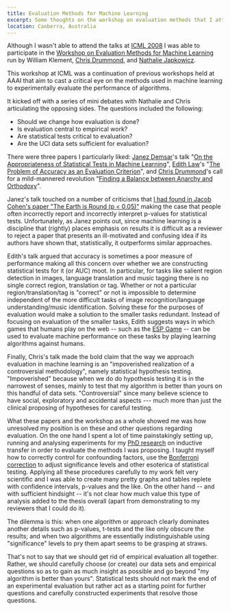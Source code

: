 ```yaml
--- 
title: Evaluation Methods for Machine Learning
excerpt: Some thoughts on the workshop on evaluation methods that I attended as part of ICML 2008 in Helsinki.
location: Canberra, Australia
---
```


Although I wasn't able to attend the talks at [ICML 2008][] I was able to participate in the [Workshop on Evaluation Methods for Machine Learning][emml] run by William Klement, [Chris Drummond][], and [Nathalie Japkowicz][].

[icml 2008]: http://icml2008.cs.helsinki.fi/
[emml]: http://www.site.uottawa.ca/ICML08WS/
[nathalie japkowicz]: http://www.site.uottawa.ca/~nat/
[chris drummond]: http://www.site.uottawa.ca/~cdrummon/

This workshop at ICML was a continuation of previous workshops held at AAAI that aim to cast a critical eye on the methods used in machine learning to experimentally evaluate the performance of algorithms.

It kicked off with a series of mini debates with Nathalie and Chris articulating the opposing sides. The questions included the following:

 * Should we change how evaluation is done?
 * Is evaluation central to empirical work?
 * Are statistical tests critical to evaluation?
 * Are the UCI data sets sufficient for evaluation?

There were three papers I particularly liked: [Janez Demsar][]'s talk "[On the Appropriateness of Statistical Tests in Machine Learning][appropriateness]", [Edith Law][]'s "[The Problem of Accuracy as an Evaluation Criterion][accuracy]", and [Chris Drummond][]'s call for a mild-mannered revolution "[Finding a Balance between Anarchy and Orthodoxy][anarchy]".

[janez demsar]: http://www.ailab.si/janez/
[appropriateness]: http://www.site.uottawa.ca/ICML08WS/papers/J_Demsar.pdf
[edith law]: http://www.cs.cmu.edu/~elaw/
[accuracy]: http://www.site.uottawa.ca/ICML08WS/papers/E_Law.pdf
[anarchy]: http://www.site.uottawa.ca/ICML08WS/papers/C_Drummond.pdf

Janez's talk touched on a number of criticisms that [I had found in Jacob Cohen's paper "The Earth is Round (p < 0.05)"][round_earth] making the case that people often incorrectly report and incorrectly interpret p-values for statistical tests. Unfortunately, as Janez points out, since machine learning is a discipline that (rightly) places emphasis on results it is difficult as a reviewer to reject a paper that presents an ill-motivated and confusing idea if its authors have shown that, statistically, it outperforms similar approaches.

[round_earth]: http://conflate.net/inductio/2008/04/the-earth-is-round/

Edith's talk argued that accuracy is sometimes a poor measure of performance making all this concern over whether we are constructing statistical tests for it (or AUC) moot. In particular, for tasks like salient region detection in images, language translation and music tagging there is no single correct region, translation or tag. Whether or not a particular region/translation/tag is "correct" or not is impossible to determine independent of the more difficult tasks of image recognition/language understanding/music identification. Solving these for the purposes of evaluation would make a solution to the smaller tasks redundant. Instead of focusing on evaluation of the smaller tasks, Edith suggests ways in which games that humans play on the web -- such as the [ESP Game][] -- can be used to evaluate machine performance on these tasks by playing learning algorithms against humans.

[esp game]: http://www.espgame.org/

Finally, Chris's talk made the bold claim that the way we approach evaluation in machine learning is an "impoverished realization of a controversial methodology", namely statistical hypothesis testing. "Impoverished" because when we do do hypothesis testing it is in the narrowest of senses, mainly to test that my algorithm is better than yours on this handful of data sets. "Controversial" since many believe science to have social, exploratory and accidental aspects --- much more than just the clinical proposing of hypotheses for careful testing.

What these papers and the workshop as a whole showed me was how unresolved my position is on these and other questions regarding evaluation. On the one hand I spent a lot of time painstakingly setting up, running and analysing experiments for my [PhD research][] on inductive transfer in order to evaluate the methods I was proposing. I taught myself how to correctly control for confounding factors, use the [Bonferroni correction][] to adjust significance levels and other esoterica of statistical testing. Applying all these procedures carefully to my work felt very scientific and I was able to create many pretty graphs and tables replete with confidence intervals, p-values and the like. On the other hand -- and with sufficient hindsight -- it's not clear how much value this type of analysis added to the thesis overall (apart from demonstrating to my reviewers that I could do it). 

[phd research]: http://www.library.unsw.edu.au/~thesis/adt-NUN/public/adt-NUN20070512.173744/index.html
[bonferroni correction]: http://en.wikipedia.org/wiki/Bonferroni_correction

The dilemma is this: when one algorithm or approach clearly dominates another details such as p-values, t-tests and the like only obscure the results; and when two algorithms are essentially indistinguishable using "significance" levels to pry them apart seems to be grasping at straws.

That's not to say that we should get rid of empirical evaluation all together. Rather, we should carefully choose (or create) our data sets and empirical questions so as to gain as much insight as possible and go beyond "my algorithm is better than yours". Statistical tests should not mark the end of an experimental evaluation but rather act as a starting point for further questions and carefully constructed experiments that resolve those questions.
